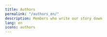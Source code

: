 ```yaml
---
title: Authors
permalink: "/authors_en/"
description: Members who write our story down
lang: en
icons: authors
---
```

